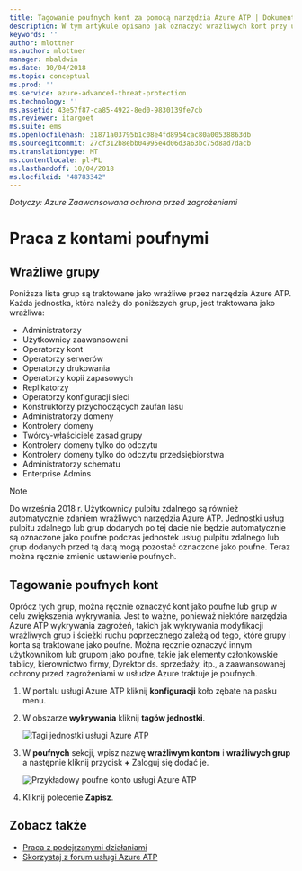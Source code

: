 ```yaml
---
title: Tagowanie poufnych kont za pomocą narzędzia Azure ATP | Dokumentacja firmy Microsoft
description: W tym artykule opisano jak oznaczyć wrażliwych kont przy użyciu usługi Azure Advanced Threat Protection (ATP)
keywords: ''
author: mlottner
ms.author: mlottner
manager: mbaldwin
ms.date: 10/04/2018
ms.topic: conceptual
ms.prod: ''
ms.service: azure-advanced-threat-protection
ms.technology: ''
ms.assetid: 43e57f87-ca85-4922-8ed0-9830139fe7cb
ms.reviewer: itargoet
ms.suite: ems
ms.openlocfilehash: 31871a03795b1c08e4fd8954cac80a00538863db
ms.sourcegitcommit: 27cf312b8ebb04995e4d06d3a63bc75d8ad7dacb
ms.translationtype: MT
ms.contentlocale: pl-PL
ms.lasthandoff: 10/04/2018
ms.locfileid: "48783342"
---
```

*Dotyczy: Azure Zaawansowana ochrona przed zagrożeniami*



# <a name="working-with-sensitive-accounts"></a>Praca z kontami poufnymi

## <a name="sensitive-groups"></a>Wrażliwe grupy

Poniższa lista grup są traktowane jako wrażliwe przez narzędzia Azure ATP. Każda jednostka, która należy do poniższych grup, jest traktowana jako wrażliwa:

-   Administratorzy
-   Użytkownicy zaawansowani
-   Operatorzy kont
-   Operatorzy serwerów
-   Operatorzy drukowania
-   Operatorzy kopii zapasowych
-   Replikatorzy
-   Operatorzy konfiguracji sieci 
-   Konstruktorzy przychodzących zaufań lasu
-   Administratorzy domeny
-   Kontrolery domeny
-   Twórcy-właściciele zasad grupy 
-   Kontrolery domeny tylko do odczytu 
-   Kontrolery domeny tylko do odczytu przedsiębiorstwa 
-   Administratorzy schematu 
-   Enterprise Admins

 > [!NOTE]
 > Do września 2018 r. Użytkownicy pulpitu zdalnego są również automatycznie zdaniem wrażliwych narzędzia Azure ATP. Jednostki usług pulpitu zdalnego lub grup dodanych po tej dacie nie będzie automatycznie są oznaczone jako poufne podczas jednostek usług pulpitu zdalnego lub grup dodanych przed tą datą mogą pozostać oznaczone jako poufne. Teraz można ręcznie zmienić ustawienie poufnych.  

## <a name="tagging-sensitive-accounts"></a>Tagowanie poufnych kont

Oprócz tych grup, można ręcznie oznaczyć kont jako poufne lub grup w celu zwiększenia wykrywania. Jest to ważne, ponieważ niektóre narzędzia Azure ATP wykrywania zagrożeń, takich jak wykrywania modyfikacji wrażliwych grup i ścieżki ruchu poprzecznego zależą od tego, które grupy i konta są traktowane jako poufne. Można ręcznie oznaczyć innym użytkownikom lub grupom jako poufne, takie jak elementy członkowskie tablicy, kierownictwo firmy, Dyrektor ds. sprzedaży, itp., a zaawansowanej ochrony przed zagrożeniami w usłudze Azure traktuje je poufnych.

1.  W portalu usługi Azure ATP kliknij **konfiguracji** koło zębate na pasku menu.

2.  W obszarze **wykrywania** kliknij **tagów jednostki**.

    ![Tagi jednostki usługi Azure ATP](media/entity-tags.png)

3.  W **poufnych** sekcji, wpisz nazwę **wrażliwym kontom** i **wrażliwych grup** a następnie kliknij przycisk **+** Zaloguj się dodać je.

    ![Przykładowy poufne konto usługi Azure ATP](media/sensitive-account-sample.png)

4. Kliknij polecenie **Zapisz**.

    
## <a name="see-also"></a>Zobacz także

- [Praca z podejrzanymi działaniami](working-with-suspicious-activities.md)
- [Skorzystaj z forum usługi Azure ATP](https://aka.ms/azureatpcommunity)